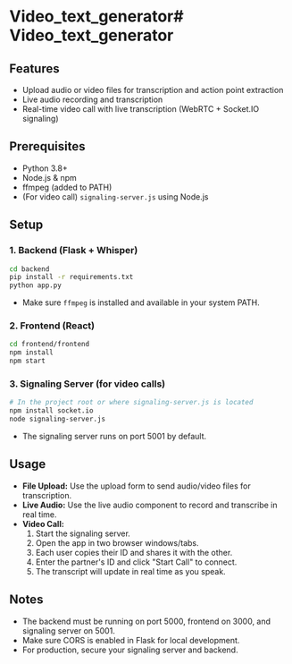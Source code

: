 # Video_text_generator# Video_text_generator

## Features
- Upload audio or video files for transcription and action point extraction
- Live audio recording and transcription
- Real-time video call with live transcription (WebRTC + Socket.IO signaling)

## Prerequisites
- Python 3.8+
- Node.js & npm
- ffmpeg (added to PATH)
- (For video call) `signaling-server.js` using Node.js

## Setup

### 1. Backend (Flask + Whisper)
```bash
cd backend
pip install -r requirements.txt
python app.py
```
- Make sure `ffmpeg` is installed and available in your system PATH.

### 2. Frontend (React)
```bash
cd frontend/frontend
npm install
npm start
```

### 3. Signaling Server (for video calls)
```bash
# In the project root or where signaling-server.js is located
npm install socket.io
node signaling-server.js
```
- The signaling server runs on port 5001 by default.

## Usage

- **File Upload:** Use the upload form to send audio/video files for transcription.
- **Live Audio:** Use the live audio component to record and transcribe in real time.
- **Video Call:** 
  1. Start the signaling server.
  2. Open the app in two browser windows/tabs.
  3. Each user copies their ID and shares it with the other.
  4. Enter the partner's ID and click "Start Call" to connect.
  5. The transcript will update in real time as you speak.

## Notes

- The backend must be running on port 5000, frontend on 3000, and signaling server on 5001.
- Make sure CORS is enabled in Flask for local development.
- For production, secure your signaling server and backend.
